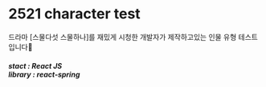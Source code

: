 # 2521 character test 
드라마 [스물다섯 스물하나]를 재밌게 시청한 개발자가 제작하고있는 인물 유형 테스트입니다🥰
##### stact : React JS<br>library : react-spring
